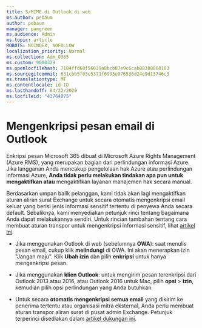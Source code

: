 ```yaml
---
title: S/MIME di Outlook di web
ms.author: pebaum
author: pebaum
manager: pamgreen
ms.audience: Admin
ms.topic: article
ROBOTS: NOINDEX, NOFOLLOW
localization_priority: Normal
ms.collection: Adm_O365
ms.custom: 9000329
ms.openlocfilehash: 7184ffd68f56639a8bcb87e9c6cab88388868103
ms.sourcegitcommit: 631cbb5f03e5371f0995e976536d24e9d13746c3
ms.translationtype: MT
ms.contentlocale: id-ID
ms.lasthandoff: 04/22/2020
ms.locfileid: "43764875"
---
```

# <a name="encrypt-email-messages-in-outlook"></a>Mengenkripsi pesan email di Outlook

Enkripsi pesan Microsoft 365 dibuat di Microsoft Azure Rights Management (Azure RMS), yang merupakan bagian dari perlindungan informasi Azure. Jika langganan Anda mencakup pengelolaan hak Azure atau perlindungan informasi Azure, **Anda tidak perlu melakukan tindakan apa pun untuk mengaktifkan atau** mengaktifkan layanan manajemen hak secara manual.

Berdasarkan umpan balik pelanggan, kami tidak akan lagi mengaktifkan aturan aliran surat Exchange untuk secara otomatis mengenkripsi email keluar yang berisi jenis informasi sensitif tertentu di penyewa Anda secara default. Sebaliknya, kami menyediakan petunjuk rinci tentang bagaimana Anda dapat melakukannya sendiri. Untuk rincian tambahan tentang cara membuat aturan transpor untuk mengenkripsi informasi sensitif, lihat [artikel ini](https://aka.ms/OmeEtr).

- Jika menggunakan Outlook di web (sebelumnya **OWA**): saat menulis pesan email, cukup klik **melindungi** di OWA. Ini akan menerapkan izin "Jangan maju". Klik **Ubah izin** dan pilih **enkripsi** untuk hanya mengenkripsi pesan.

- Jika menggunakan **klien Outlook**: untuk mengirim pesan terenkripsi dari Outlook 2013 atau 2016, atau Outlook 2016 untuk Mac, pilih **opsi** > **izin**, kemudian pilih opsi perlindungan yang Anda butuhkan.

- Untuk secara **otomatis mengenkripsi semua email** yang dikirim ke penerima tertentu atau organisasi mitra eksternal, Anda perlu membuat aturan transpor aliran surat di pusat admin Exchange. Petunjuk terperinci disediakan dalam [artikel dukungan ini](https://docs.microsoft.com/office365/securitycompliance/define-mail-flow-rules-to-encrypt-email#create-a-mail-flow-rule-to-encrypt-email-messages-with-the-new-ome-capabilities).

